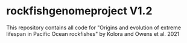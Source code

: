 # rockfishgenomeproject V1.2
This repository contains all code for "Origins and evolution of extreme lifespan in Pacific Ocean rockfishes" by Kolora and Owens et al. 2021
